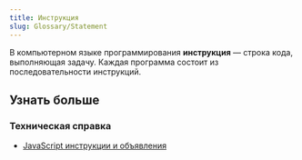 ```yaml
---
title: Инструкция
slug: Glossary/Statement
---
```


В компьютерном языке программирования **инструкция** — строка кода, выполняющая задачу. Каждая программа состоит из последовательности инструкций.

## Узнать больше

### Техническая справка

- [JavaScript инструкции и объявления](/ru/docs/Web/JavaScript/Reference/Statements)
